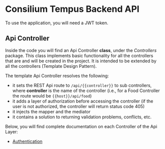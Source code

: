 # Consilium Tempus Backend API

To use the application, you will need a JWT token.

## Api Controller

Inside the code you will find an Api Controller **class**, under the _Controllers_ package. 
This class implements basic functionality for all the controllers that are and will be created in the project. 
It is intended to be extended by all the controllers (Template Design Pattern).

The template Api Controller resolves the following:
- it sets the REST Api route to `/api/{{controller}}` to sub controllers, 
where **controller** is the name of the controller (i.e., for a Food Controller the route would be `{{host}}/api/food`)
- it adds a layer of authorization before accessing the controller (if the user is not authorized, 
the controller will return status code 405)
- it injects the mapper and the mediator
- it contains a solution to returning validation problems, conflicts, etc.

Below, you will find complete documentation on each Controller of the Api Layer:
- [Authentication](api/Api.Auth.md)